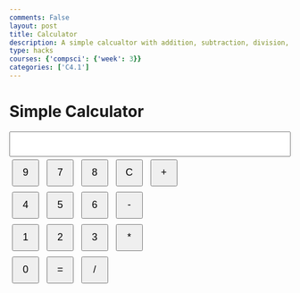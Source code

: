 ```yaml
---
comments: False
layout: post
title: Calculator 
description: A simple calcualtor with addition, subtraction, division, and multiplication
type: hacks
courses: {'compsci': {'week': 3}}
categories: ['C4.1']
---
```



<html>
<head>
    <title>Simple Calculator</title>
    <style>
        input[type="text"] {
            width: 100%;
            padding: 10px;
            font-size: 18px;
        }
        button {
            width: 48px;
            height: 48px;
            font-size: 18px;
            margin: 5px;
        }
    </style>
</head>
<body>
    <h1>Simple Calculator</h1>
    <input type="text" id="display" readonly>
    <br>
    <button onclick="appendToDisplay('9')">9</button>
    <button onclick="appendToDisplay('7')">7</button>
    <button onclick="appendToDisplay('8')">8</button>
    <button onclick="clearDisplay()">C</button>
    <button onclick="appendToDisplay('+')">+</button>
    <br>
    <button onclick="appendToDisplay('4')">4</button>
    <button onclick="appendToDisplay('5')">5</button>
    <button onclick="appendToDisplay('6')">6</button>
    <button onclick="appendToDisplay('-')">-</button>
    <br>
    <button onclick="appendToDisplay('1')">1</button>
    <button onclick="appendToDisplay('2')">2</button>
    <button onclick="appendToDisplay('3')">3</button>
    <button onclick="appendToDisplay('*')">*</button>
    <br>
    <button onclick="appendToDisplay('0')">0</button>
    <button onclick="calculate()">=</button>
    <button onclick="appendToDisplay('/')">/</button>
</body>
<script>
    function appendToDisplay(value) {
        const display = document.getElementById("display");
        display.value += value;
    }

    function clearDisplay() {
        const display = document.getElementById("display");
        display.value = "";
    }

    function calculate() {
        const display = document.getElementById("display");
        try {
            display.value = eval(display.value);
        } catch (error) {
            display.value = "Error";
        }
    }
</script>
</html>

